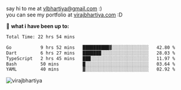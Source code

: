 say hi to me at [vlbhartiya@gmail.com](mailto:vlbhartiya@gmail.com) :)<br/>
you can see my portfolio at [virajbhartiya.com](https://virajbhartiya.com) :D<br/>


🚀 **what i have been up to:**

<!--START_SECTION:waka-->

```txt
Total Time: 22 hrs 54 mins

Go           9 hrs 52 mins   ██████████▓░░░░░░░░░░░░░░   42.80 %
Dart         6 hrs 27 mins   ███████░░░░░░░░░░░░░░░░░░   28.03 %
TypeScript   2 hrs 45 mins   ███░░░░░░░░░░░░░░░░░░░░░░   11.97 %
Bash         50 mins         █░░░░░░░░░░░░░░░░░░░░░░░░   03.64 %
YAML         40 mins         ▓░░░░░░░░░░░░░░░░░░░░░░░░   02.92 %
```

<!--END_SECTION:waka-->

<p align="left"> <img src="https://komarev.com/ghpvc/?username=virajbhartiya&color=blue" alt="virajbhartiya" /> </p>
